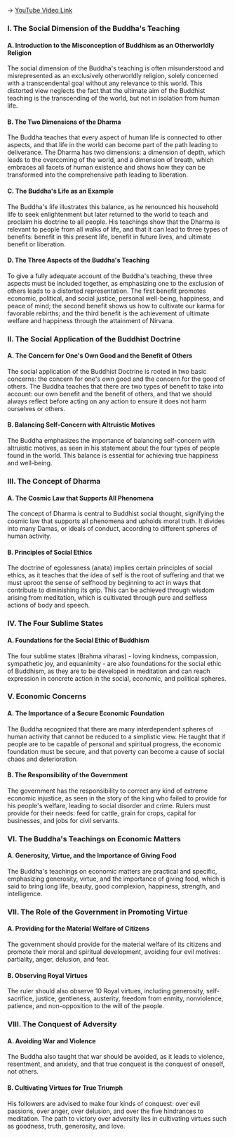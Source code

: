 -> [YouTube Video Link](https://www.youtube.com/watch?v=4BvMUavTIhk&list=PL87WdHjb9rqU3hdbwLCE_9qwsGUq3IfEg&index=9&pp=iAQB)

### I. The Social Dimension of the Buddha's Teaching
#### A. Introduction to the Misconception of Buddhism as an Otherworldly Religion

The social dimension of the Buddha's teaching is often misunderstood and misrepresented as an exclusively otherworldly religion, solely concerned with a transcendental goal without any relevance to this world. This distorted view neglects the fact that the ultimate aim of the Buddhist teaching is the transcending of the world, but not in isolation from human life.

#### B. The Two Dimensions of the Dharma

The Buddha teaches that every aspect of human life is connected to other aspects, and that life in the world can become part of the path leading to deliverance. The Dharma has two dimensions: a dimension of depth, which leads to the overcoming of the world, and a dimension of breath, which embraces all facets of human existence and shows how they can be transformed into the comprehensive path leading to liberation.

#### C. The Buddha's Life as an Example

The Buddha's life illustrates this balance, as he renounced his household life to seek enlightenment but later returned to the world to teach and proclaim his doctrine to all people. His teachings show that the Dharma is relevant to people from all walks of life, and that it can lead to three types of benefits: benefit in this present life, benefit in future lives, and ultimate benefit or liberation.

#### D. The Three Aspects of the Buddha's Teaching

To give a fully adequate account of the Buddha's teaching, these three aspects must be included together, as emphasizing one to the exclusion of others leads to a distorted representation. The first benefit promotes economic, political, and social justice, personal well-being, happiness, and peace of mind; the second benefit shows us how to cultivate our karma for favorable rebirths; and the third benefit is the achievement of ultimate welfare and happiness through the attainment of Nirvana.

### II. The Social Application of the Buddhist Doctrine
#### A. The Concern for One's Own Good and the Benefit of Others

The social application of the Buddhist Doctrine is rooted in two basic concerns: the concern for one's own good and the concern for the good of others. The Buddha teaches that there are two types of benefit to take into account: our own benefit and the benefit of others, and that we should always reflect before acting on any action to ensure it does not harm ourselves or others.

#### B. Balancing Self-Concern with Altruistic Motives

The Buddha emphasizes the importance of balancing self-concern with altruistic motives, as seen in his statement about the four types of people found in the world. This balance is essential for achieving true happiness and well-being.

### III. The Concept of Dharma
#### A. The Cosmic Law that Supports All Phenomena

The concept of Dharma is central to Buddhist social thought, signifying the cosmic law that supports all phenomena and upholds moral truth. It divides into many Damas, or ideals of conduct, according to different spheres of human activity.

#### B. Principles of Social Ethics

The doctrine of egolessness (anata) implies certain principles of social ethics, as it teaches that the idea of self is the root of suffering and that we must uproot the sense of selfhood by beginning to act in ways that contribute to diminishing its grip. This can be achieved through wisdom arising from meditation, which is cultivated through pure and selfless actions of body and speech.

### IV. The Four Sublime States
#### A. Foundations for the Social Ethic of Buddhism

The four sublime states (Brahma viharas) - loving kindness, compassion, sympathetic joy, and equanimity - are also foundations for the social ethic of Buddhism, as they are to be developed in meditation and can reach expression in concrete action in the social, economic, and political spheres.

### V. Economic Concerns
#### A. The Importance of a Secure Economic Foundation

The Buddha recognized that there are many interdependent spheres of human activity that cannot be reduced to a simplistic view. He taught that if people are to be capable of personal and spiritual progress, the economic foundation must be secure, and that poverty can become a cause of social chaos and deterioration.

#### B. The Responsibility of the Government

The government has the responsibility to correct any kind of extreme economic injustice, as seen in the story of the king who failed to provide for his people's welfare, leading to social disorder and crime. Rulers must provide for their needs: feed for cattle, grain for crops, capital for businesses, and jobs for civil servants.

### VI. The Buddha's Teachings on Economic Matters
#### A. Generosity, Virtue, and the Importance of Giving Food

The Buddha's teachings on economic matters are practical and specific, emphasizing generosity, virtue, and the importance of giving food, which is said to bring long life, beauty, good complexion, happiness, strength, and intelligence.

### VII. The Role of the Government in Promoting Virtue
#### A. Providing for the Material Welfare of Citizens

The government should provide for the material welfare of its citizens and promote their moral and spiritual development, avoiding four evil motives: partiality, anger, delusion, and fear.

#### B. Observing Royal Virtues

The ruler should also observe 10 Royal virtues, including generosity, self-sacrifice, justice, gentleness, austerity, freedom from enmity, nonviolence, patience, and non-opposition to the will of the people.

### VIII. The Conquest of Adversity
#### A. Avoiding War and Violence

The Buddha also taught that war should be avoided, as it leads to violence, resentment, and anxiety, and that true conquest is the conquest of oneself, not others.

#### B. Cultivating Virtues for True Triumph

His followers are advised to make four kinds of conquest: over evil passions, over anger, over delusion, and over the five hindrances to meditation. The path to victory over adversity lies in cultivating virtues such as goodness, truth, generosity, and love.